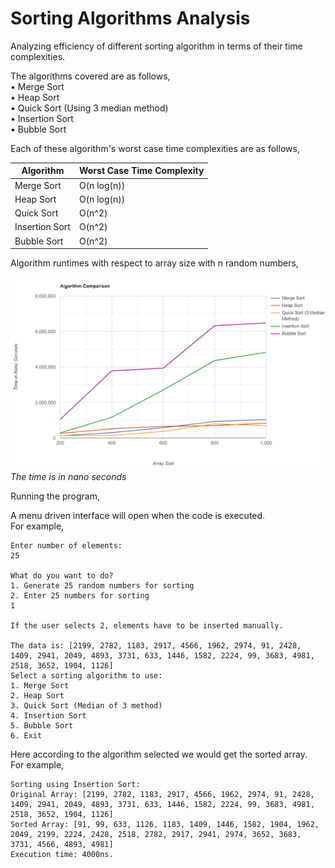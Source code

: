 # Sorting Algorithms Analysis
Analyzing efficiency of different sorting algorithm in terms of their time complexities.

The algorithms covered are as follows,  
•	Merge Sort  
•	Heap Sort  
•	Quick Sort (Using 3 median method)  
•	Insertion Sort  
•	Bubble Sort 

Each of these algorithm's worst case time complexities are as follows,  

| Algorithm  | Worst Case Time Complexity |
| ------------- | ------------- |
| Merge Sort  | O(n log(n))  |
| Heap Sort  | O(n log(n))  |
| Quick Sort  | O(n^2)  |
| Insertion Sort  | O(n^2)  |
| Bubble Sort  | O(n^2) |

Algorithm runtimes with respect to array size with n random numbers,  

![Efficiency Graph](https://github.com/c-deshpande/sorting-algorithm-analysis/blob/master/images/efficiency_graph.png)  
*The time is in nano seconds*

Running the program,  
  
A menu driven interface will open when the code is executed.  
For example,  

	Enter number of elements:   
	25  
    
	What do you want to do?  
	1. Generate 25 random numbers for sorting  
	2. Enter 25 numbers for sorting  
	1  
    
	If the user selects 2, elements have to be inserted manually.  
	  
	The data is: [2199, 2782, 1183, 2917, 4566, 1962, 2974, 91, 2428, 1409, 2941, 2049, 4893, 3731, 633, 1446, 1582, 2224, 99, 3683, 4981, 2518, 3652, 1904, 1126]  
	Select a sorting algorithm to use:  
	1. Merge Sort  
	2. Heap Sort  
	3. Quick Sort (Median of 3 method)  
	4. Insertion Sort  
	5. Bubble Sort  
	6. Exit  
  
Here according to the algorithm selected we would get the sorted array.  
For example,  
  
	Sorting using Insertion Sort:  
	Original Array: [2199, 2782, 1183, 2917, 4566, 1962, 2974, 91, 2428, 1409, 2941, 2049, 4893, 3731, 633, 1446, 1582, 2224, 99, 3683, 4981, 2518, 3652, 1904, 1126]  
	Sorted Array: [91, 99, 633, 1126, 1183, 1409, 1446, 1582, 1904, 1962, 2049, 2199, 2224, 2428, 2518, 2782, 2917, 2941, 2974, 3652, 3683, 3731, 4566, 4893, 4981]    
	Execution time: 4000ns.  
